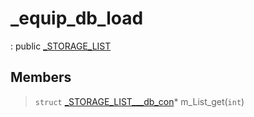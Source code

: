 # _equip_db_load
: public [_STORAGE_LIST](lua/classes/_STORAGE_LIST.md)
 
## Members
 
> `struct` [_STORAGE_LIST___db_con](lua/classes/_STORAGE_LIST___db_con.md)* m_List_get(`int`)
 
